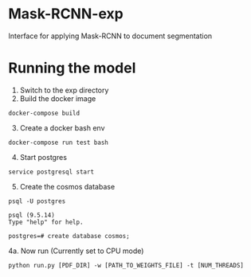 # Mask-RCNN-exp
Interface for applying Mask-RCNN to document segmentation

# Running the model

1. Switch to the exp directory
2. Build the docker image
```
docker-compose build
```
3. Create a docker bash env
```
docker-compose run test bash
```

4. Start postgres
```
service postgresql start
```

5. Create the cosmos database
```
psql -U postgres

psql (9.5.14)
Type "help" for help.

postgres=# create database cosmos;
```
4a. Now run (Currently set to CPU mode)
```
python run.py [PDF_DIR] -w [PATH_TO_WEIGHTS_FILE] -t [NUM_THREADS]
```


